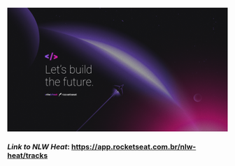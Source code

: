 ![img_nlw_heat](https://github.com/CarlosViniMSouza/CarlosViniMSouza/blob/main/images/Others/NLWHEAT%20-%201920x1080.png)

### _Link to NLW Heat_: https://app.rocketseat.com.br/nlw-heat/tracks